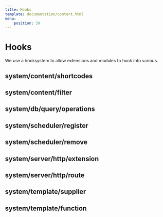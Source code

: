 ```yaml
---
title: Hooks
template: documentation/content.html
menu:
    position: 30
---
```


# Hooks

We use a hooksystem to allow extensions and modules to hook into various.


## system/content/shortcodes

## system/content/filter

## system/db/query/operations

## system/scheduler/register

## system/scheduler/remove

## system/server/http/extension

## system/server/http/route

## system/template/supplier

## system/template/function